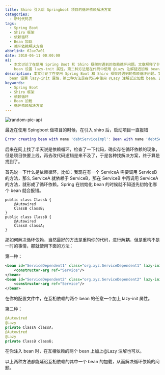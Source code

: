 ```yaml
---
title: Shiro 引入后 Springboot 项目的循环依赖解决方案
categories:
  - 新时代码农
tags:
  - Spring Boot
  - Shiro 框架
  - 依赖循环
  - Bean 加载
  - 循环依赖解决方案
abbrlink: 62ae7a01
date: 2018-06-11 00:00:00
ai:
  - 本文讨论了在使用 Spring Boot 和 Shiro 框架时遇到的依赖循环问题。文章解释了什么是依赖循环以及它如何导致项目启动错误。通过提供两种解决方案，作者展示了如何在项目中避免或解决这种循环依赖。第一种方法是在配置文件中为互相依赖的
    bean 设置 lazy-init 属性，第二种方法是在代码中使用 @Lazy 注解延迟加载 bean。这些技巧有助于在开发过程中保持项目的稳定性和可维护性。
description: 本文讨论了在使用 Spring Boot 和 Shiro 框架时遇到的依赖循环问题。文章解释了什么是依赖循环以及它如何导致项目启动错误。通过提供两种解决方案，作者展示了如何在项目中避免或解决这种循环依赖。第一种方法是在配置文件中为互相依赖的
  bean 设置 lazy-init 属性，第二种方法是在代码中使用 @Lazy 注解延迟加载 bean。这些技巧有助于在开发过程中保持项目的稳定性和可维护性。
keywords:
  - Spring Boot
  - Shiro 框架
  - 依赖循环
  - Bean 加载
  - 循环依赖解决方案
---
```


<!-- markdownlint-disable-next-line MD033 -->
<meta name="referrer" content="no-referrer"/>

![random-pic-api](https://cover.dong4j.ink:1024)

最近在使用 Spingboot 做项目的时候，在引入 shiro 后，启动项目一直报错

```lua
Error creating bean with name 'debtServiceImpl': Bean with name 'debtServiceImpl' has been injected into other beans [repayBillServiceImpl,investServiceImpl,receiveBillServiceImpl] in its raw version as part of a circular reference, but has eventually been wrapped. This means that said other beans do not use the final version of the bean. This is often the result of over-eager type matching - consider using 'getBeanNamesOfType' with the 'allowEagerInit' flag turned off, for example.
```

后来在网上找了半天说是依赖循环，检查了一下代码，确实存在循环依赖的现象，但是项目快要上线，再去改代码逻辑是来不及了，于是各种找解决方案，终于算是找到了。

首先说一下什么是依赖循环，比如：我现在有一个 ServiceA 需要调用 ServiceB 的方法，那么 ServiceA 就依赖于 ServiceB，那在 ServiceB 中再调用 ServiceA 的方法，就形成了循环依赖。Spring 在初始化 bean 的时候就不知道先初始化哪个 bean 就会报错。

```
public class ClassA {
    @Autowired
    ClassB classB;
}
public class ClassB {
    @Autowired
    ClassA classA;
}
```

那如何解决循环依赖，当然最好的方法是重构你的代码，进行解耦，但是重构不是一时的事情，那就使用下面的方法：

第一种：

```xml
<bean id="ServiceDependent1" class="org.xyz.ServiceDependent1" lazy-init="true">
    <constructor-arg ref="Service"/>
</bean>
<bean id="ServiceDependent2" class="org.xyz.ServiceDependent2" lazy-init="true">
    <constructor-arg ref="Service"/>
</bean>
```

在你的配置文件中，在互相依赖的两个 bean 的任意一个加上 lazy-init 属性。

第二种：

```java
@Autowired
@Lazy
private ClassA classA;
@Autowired
@Lazy
private ClassB classB;
```

在你注入 bean 时，在互相依赖的两个 bean 上加上@Lazy 注解也可以。

以上两种方法都能延迟互相依赖的其中一个 bean 的加载，从而解决循环依赖的问题。
